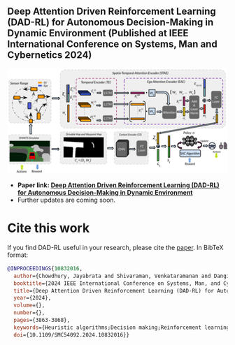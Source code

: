 ## Deep Attention Driven Reinforcement Learning (DAD-RL) for Autonomous Decision-Making in Dynamic Environment (Published at IEEE International Conference on Systems, Man and Cybernetics 2024)
![DAD-RL](./Images/DAD_RL_SMC2024.png)
- **Paper link: [Deep Attention Driven Reinforcement Learning (DAD-RL) for Autonomous Decision-Making in Dynamic Environment](https://ieeexplore.ieee.org/document/10832016)**
- Further updates are coming soon.
# Cite this work
If you find DAD-RL useful in your research, please cite the [paper](https://ieeexplore.ieee.org/document/10832016). In BibTeX format:

```bibtex
@INPROCEEDINGS{10832016,
  author={Chowdhury, Jayabrata and Shivaraman, Venkataramanan and Dangi, Sumit and Sundaram, Suresh and Sujit, P B},
  booktitle={2024 IEEE International Conference on Systems, Man, and Cybernetics (SMC)}, 
  title={Deep Attention Driven Reinforcement Learning (DAD-RL) for Autonomous Decision-Making in Dynamic Environment}, 
  year={2024},
  volume={},
  number={},
  pages={3863-3868},
  keywords={Heuristic algorithms;Decision making;Reinforcement learning;Transformers;Feature extraction;Encoding;Spatiotemporal phenomena;Trajectory;Safety;Vehicle dynamics},
  doi={10.1109/SMC54092.2024.10832016}}
